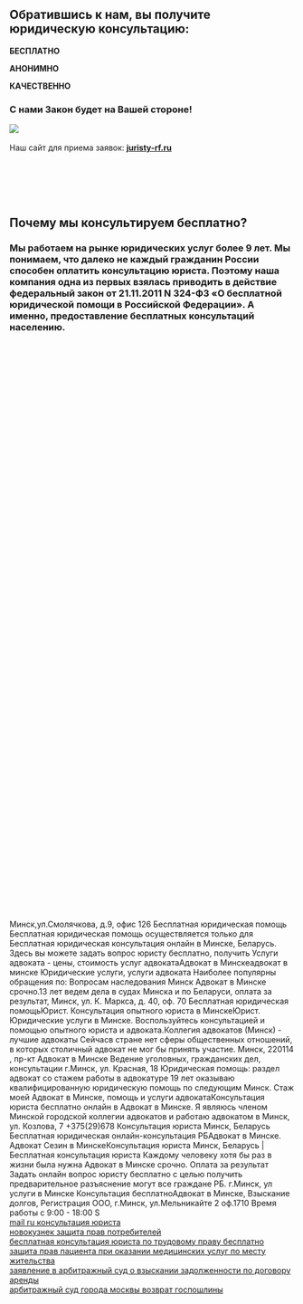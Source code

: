 ## Обратившись к нам, вы получите юридическую консультацию:

**БЕСПЛАТНО**

**АНОНИМНО**

**КАЧЕСТВЕННО**

### С нами Закон будет на Вашей стороне!
<a href="https://juristy-rf.ru/konsultant.php"><img src="https://pp.userapi.com/c840524/v840524669/400b5/8nl-xaoryx8.jpg"></a>
<br>
<br>
Наш сайт для приема заявок: **[juristy-rf.ru](https://juristy-rf.ru/konsultant.php)**

<br>
<br>
<br>
<br>

## Почему мы консультируем бесплатно?

### Мы работаем на рынке юридических услуг более 9 лет. Мы понимаем, что далеко не каждый гражданин России способен оплатить консультацию юриста. Поэтому наша компания одна из первых взялась приводить в действие федеральный закон от 21.11.2011 N 324-ФЗ «О бесплатной юридической помощи в Российской Федерации». А именно, предоставление бесплатных консультаций населению.
<br>
<br>
<br>
<br>
<br>
<br>
<br>
<br>
<br>
<br>
<br>
<br>
<br>
<br>
<br>
<br>
<br>
<br>
<br>
<br>
<br>
<br>
<br>
<br>
<br>
<br>
<br>
<br>
<br>
<br>
<br>
<br>
<br>
<br>
<br>
<br>
<br>
<br>
<br>
<br>
<br>
<br>
<br>
<br>
<br>
<br>
<br>
<br>
<br>
<br>
<br>
<br>
<br>
<br>
<br>
<br>
<br>
<br>
<br>
<br>
Минск,ул.Смолячкова, д.9, офис 126 Бесплатная юридическая помощь Бесплатная юридическая помощь осуществляется только для Бесплатная юридическая консультация онлайн в Минске, Беларусь. Здесь вы можете задать вопрос юристу бесплатно, получить  Услуги адвоката - цены, стоимость услуг адвокатаАдвокат в Минскеадвокат в минске Юридические услуги, услуги адвоката Наиболее популярны обращения по: Вопросам наследования  Минск Адвокат в Минске срочно.13 лет ведем дела в судах Минска и по Беларуси, оплата за результат,  Минск, ул. К. Маркса, д. 40, оф. 70 Бесплатная юридическая помощьЮрист. Консультация опытного юриста в МинскеЮрист. Юридические услуги в Минске. Воспользуйтесь консультацией и помощью опытного юриста и адвоката.Коллегия адвокатов (Минск) - лучшие адвокаты Сейчасв стране нет сферы общественных отношений, в которых столичный адвокат не мог бы принять участие.  Минск, 220114 , пр-кт Адвокат в Минске Ведение уголовных, гражданских дел, консультации  г.Минск, ул. Красная, 18 Юридическая помощь: раздел адвокат со стажем работы в адвокатуре 19 лет оказываю квалифицированную юридическую помощь по следующим  Минск. Стаж моей Адвокат в Минске, помощь и услуги адвокатаКонсультация юриста бесплатно онлайн в Адвокат в Минске. Я являюсь членом Минской городской коллегии адвокатов и работаю адвокатом в  Минск, ул. Козлова, 7 +375(29)678 Консультация юриста Минск, Беларусь Бесплатная юридическая онлайн-консультация РБАдвокат в Минске. Адвокат Сезин в МинскеКонсультация юриста Минск, Беларусь | Бесплатная консультация юриста Каждому человеку хотя бы раз в жизни была нужна Адвокат в Минске срочно. Оплата за результат Задать онлайн вопрос юристу бесплатно с целью получить предварительное разъяснение могут все граждане РБ.  г.Минск, ул  услуги в Минске Консультация бесплатноАдвокат в Минске, Взыскание долгов, Регистрация ООО,  г.Минск, ул.Мельникайте 2 оф.1710 Время работы с 9:00 - 18:00 S
<br>
<a href="https://juristy-rf.ru/27/mail_ru_konsultatsiia_iurista.php">mail ru консультация юриста</a>
<br>
<a href="https://juristy-rf.ru/7/novokuznek_zashchita_prav_potrebitelei.php">новокузнек защита прав потребителей</a>
<br>
<a href="https://juristy-rf.ru/18/besplatnaia_konsultatsiia_iurista_po_trudovomu_pravu_besplatno.php">бесплатная консультация юриста по трудовому праву бесплатно</a>
<br>
<a href="https://github.com/uktusov/yurist/wiki/защита-прав-пациента-при-оказании-медицинских-услуг-по-месту-жительства">защита прав пациента при оказании медицинских услуг по месту жительства</a>
<br>
<a href="https://github.com/uktusov/yurist/wiki/заявление-в-арбитражный-суд-о-взыскании-задолженности-по-договору-аренды">заявление в арбитражный суд о взыскании задолженности по договору аренды</a>
<br>
<a href="https://github.com/uktusov/yurist/wiki/арбитражный-суд-города-москвы-возврат-госпошлины">арбитражный суд города москвы возврат госпошлины</a>